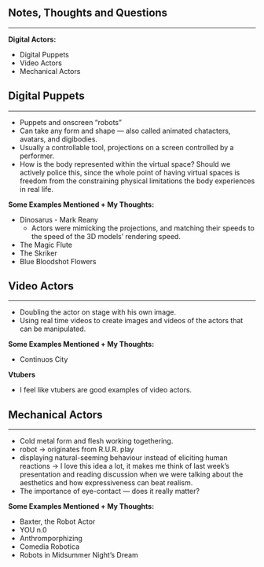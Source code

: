 ## Notes, Thoughts and Questions

---

**Digital Actors:** 

- Digital Puppets
- Video Actors
- Mechanical Actors

## Digital Puppets

---

- Puppets and onscreen “robots”
- Can take any form and shape — also called animated chatacters, avatars, and digibodies.
- Usually a controllable tool, projections on a screen controlled by a performer.
- How is the body represented within the virtual space? Should we actively police this, since the whole point of having virtual spaces is freedom from the constraining physical limitations the body experiences in real life.

**Some Examples Mentioned + My Thoughts:** 

- Dinosarus - Mark Reany
    - Actors were mimicking the projections, and matching their speeds to the speed of the 3D models’ rendering speed.
- The Magic Flute
- The Skriker
- Blue Bloodshot Flowers

## Video Actors

---

- Doubling the actor on stage with his own image.
- Using real time videos to create images and videos of the actors that can be manipulated.

**Some Examples Mentioned + My Thoughts:** 

- Continuos City

**Vtubers** 

- I feel like vtubers are good examples of video actors.

## Mechanical Actors

---

- Cold metal form and flesh working togethering.
- robot → originates from R.U.R. play
- displaying natural-seeming behaviour instead of eliciting human reactions → I love this idea a lot, it makes me think of last week’s presentation and reading discussion when we were talking about the aesthetics and how expressiveness can beat realism.
- The importance of eye-contact — does it really matter?

**Some Examples Mentioned + My Thoughts:** 

- Baxter, the Robot Actor
- YOU n.0
- Anthromporphizing
- Comedia Robotica
- Robots in Midsummer Night’s Dream
